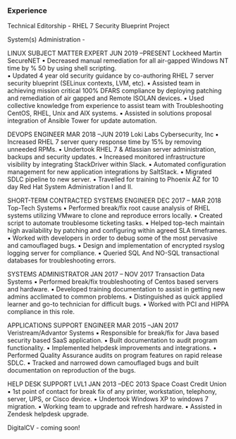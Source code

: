 
### Experience

Technical Editorship - RHEL 7 Security Blueprint Project

System(s) Administration - 

LINUX SUBJECT MATTER EXPERT						JUN 2019 –PRESENT
Lockheed Martin SecureNET 
▪ Decreased manual remediation for all air-gapped Windows NT time by % 50 by using shell scripting.  
▪ Updated 4 year old security guidance by co-authoring RHEL 7 server security blueprint (SELinux contexts, LVM, etc). 
▪ Assisted team in achieving mission critical 100% DFARS compliance by deploying patching and remediation of air gapped and Remote ISOLAN devices. 
▪ Used collective knowledge from experience to assist team with Troubleshooting CentOS, RHEL, Unix and AIX systems. 
▪ Assisted in solutions proposal integration of Ansible Tower for update automation. 


DEVOPS ENGINEER								MAR 2018 –JUN 2019
Loki Labs Cybersecurity, Inc 
▪ Increased RHEL 7 server query response time by 15% by removing unneeded RPMs. 
▪ Undertook RHEL 7 & Atlassian server administration, backups and security updates. 
▪ Increased monitored infrastructure visibility by integrating StackDriver within Slack. 
▪ Automated configuration management for new application integrations by SaltStack.
▪ Migrated SDLC pipeline to new server.
▪ Travelled for training to Phoenix AZ for 10 day Red Hat System Administration I and II. 

SHORT-TERM CONTRACTED SYSTEMS ENGINEER                         			DEC 2017 – MAR 2018 
Top-Tech Systems 
▪ Performed break/fix root cause analysis of RHEL systems utilizing VMware to clone and reproduce errors locally. 
▪ Created script to automate troublesome ticketing tasks. 
▪ Helped top-tech maintain high availability by patching and configuring within agreed SLA timeframes. 
▪ Worked with developers in order to debug some of the most pervasive and camouflaged bugs. 
▪ Design and implementation of encrypted rsyslog logging server for compliance. 
▪ Queried SQL And NO-SQL transactional databases for troubleshooting errors. 

SYSTEMS ADMINISTRATOR						              JAN 2017 – NOV 2017 
Transaction Data Systems
▪ Performed break/fix troubleshooting of Centos based servers and hardware. 
▪ Developed training documentation to assist in getting new admins acclimated to common problems.
▪ Distinguished as quick applied learner and go-to technician for difficult bugs.
▪ Worked with PCI and HIPPA compliance in this role. 

APPLICATIONS SUPPORT ENGINEER						MAR 2015 –JAN 2017
Veristream/Advantor Systems 
▪ Responsible for break/fix for Java based security based SaaS application. 
▪ Built documentation to audit program functionality. 
▪ Implemented helpdesk improvements and integrations.
▪ Performed Quality Assurance audits on program features on rapid release SDLC.
▪ Tracked and narrowed down camouflaged bugs and built documentation on reproduction of the bugs. 

HELP DESK SUPPORT LVL1							JAN 2013 –DEC 2013
Space Coast Credit Union
▪ 1st point of contact for break fix of any printer, workstation, telephony, server, UPS, or Cisco device. 
▪ Undertook Windows XP to windows 7 migration. 
▪ Working team to upgrade and refresh hardware. 
▪ Assisted in Zendesk helpdesk upgrade.   


DigitalCV - coming soon!
